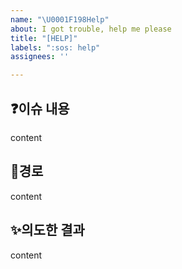 ```yaml
---
name: "\U0001F198Help"
about: I got trouble, help me please
title: "[HELP]"
labels: ":sos: help"
assignees: ''

---
```


:question:**이슈 내용**
---
content

:mag_right:**경로**
---
content

:sparkles:**의도한 결과**
---
content
